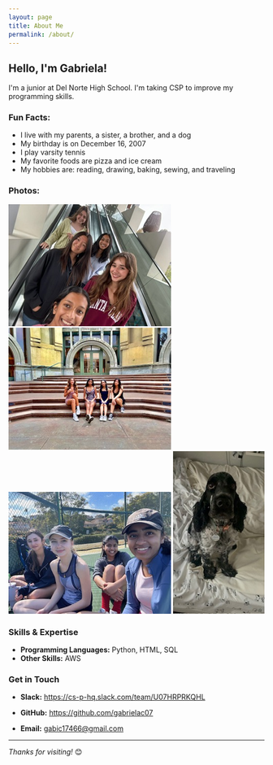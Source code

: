 ```yaml
---
layout: page
title: About Me
permalink: /about/
---
```


## Hello, I'm Gabriela!


I'm a junior at Del Norte High School. I'm taking CSP to improve my programming skills.

### Fun Facts:
- I live with my parents, a sister, a brother, and a dog
- My birthday is on December 16, 2007
- I play varsity tennis
- My favorite foods are pizza and ice cream
- My hobbies are: reading, drawing, baking, sewing, and traveling

### Photos: 
![img](../images/friends.png)
![img](../images/hoco_pic1.png)
![img](../images/tennis_friends.png)
![img](../images/lili_1.png)


### Skills & Expertise

- **Programming Languages:** Python, HTML, SQL
- **Other Skills:** AWS


### Get in Touch


- **Slack:** <a href="URL">https://cs-p-hq.slack.com/team/U07HRPRKQHL</a>

- **GitHub:** <a href="URL">https://github.com/gabrielac07</a>
- **Email:** gabic17466@gmail.com

---

*Thanks for visiting!* 😊

